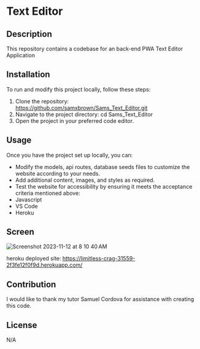 # Text Editor

## Description
This repository contains a codebase for an back-end PWA Text Editor Application
  
## Installation
 To run and modify this project locally, follow these steps: 
 1. Clone the repository: https://github.com/samxbrown/Sams_Text_Editor.git
 2. Navigate to the project directory: cd Sams_Text_Editor
 3. Open the project in your preferred code editor.


## Usage
  Once you have the project set up locally, you can: 
  * Modify the models, api routes, database seeds files to customize the website according to your needs. 
  * Add additional content, images, and styles as required. 
  * Test the website for accessibility by ensuring it meets the acceptance criteria mentioned above:
  * Javascript
  * VS Code
  * Heroku


## Screen
![Screenshot 2023-11-12 at 8 10 40 AM](https://github.com/samxbrown/Sams_Text_Editor/assets/135293566/73781b79-3979-43c6-9c1d-dc5d4e3a6fb3)

heroku deployed site: https://limitless-crag-31559-2f3fe12f0f9d.herokuapp.com/

## Contribution
  I would like to thank my tutor Samuel Cordova for assistance with creating this code.

## License
  N/A
